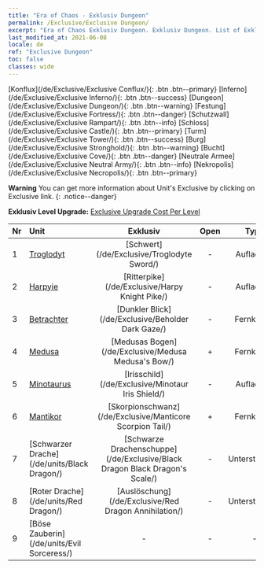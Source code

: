 ```yaml
---
title: "Era of Chaos - Exklusiv Dungeon"
permalink: /Exclusive/Exclusive Dungeon/
excerpt: "Era of Chaos Exklusiv Dungeon. Exklusiv Dungeon. List of Exklusiv Dungeon in Era of Chaos"
last_modified_at: 2021-06-08
locale: de
ref: "Exclusive Dungeon"
toc: false
classes: wide
---
```

 [Konflux](/de/Exclusive/Exclusive Conflux/){: .btn .btn--primary} [Inferno](/de/Exclusive/Exclusive Inferno/){: .btn .btn--success} [Dungeon](/de/Exclusive/Exclusive Dungeon/){: .btn .btn--warning} [Festung](/de/Exclusive/Exclusive Fortress/){: .btn .btn--danger} [Schutzwall](/de/Exclusive/Exclusive Rampart/){: .btn .btn--info} [Schloss](/de/Exclusive/Exclusive Castle/){: .btn .btn--primary} [Turm](/de/Exclusive/Exclusive Tower/){: .btn .btn--success} [Burg](/de/Exclusive/Exclusive Stronghold/){: .btn .btn--warning} [Bucht](/de/Exclusive/Exclusive Cove/){: .btn .btn--danger} [Neutrale Armee](/de/Exclusive/Exclusive Neutral Army/){: .btn .btn--info} [Nekropolis](/de/Exclusive/Exclusive Necropolis/){: .btn .btn--primary} 

**Warning** You can get more information about Unit's Exclusive by clicking on Exclusive link. 
{: .notice--danger}

 **Exklusiv Level Upgrade:** [Exclusive Upgrade Cost Per Level](/Exclusive/ExclusiveUpgradeCostPerLevel/)

  | Nr |         Unit        | Exklusiv | Open  |    Type   |  Item to Rank UP      |  Skin   |
  |:---|:--------------------|:-------------:|:-----:|:---------:|:---------------------:|:-------:|
  | 1  | [Troglodyt](/de/units/Troglodyte/) | [Schwert](/de/Exclusive/Troglodyte Sword/) | - | Aufladung | [Schwert-Token](/ItemsDE/con_912/) | - |
  | 2  | [Harpyie](/de/units/Harpy/) | [Ritterpike](/de/Exclusive/Harpy Knight Pike/) | - | Aufladung | [Ritterpike-Token](/ItemsDE/con_916/) | - |
  | 3  | [Betrachter](/de/units/Beholder/) | [Dunkler Blick](/de/Exclusive/Beholder Dark Gaze/) | - | Fernkampf | [Dunkler-Blick-Token](/ItemsDE/con_990/) | [Dunkler-Blick-Spezialskin](/ItemsDE/con_658/) |
  | 4  | [Medusa](/de/units/Medusa/) | [Medusas Bogen](/de/Exclusive/Medusa Medusa's Bow/) | + | Fernkampf | [„Medusas Bogen“-Token](/ItemsDE/con_991/) | [„Medusas Bogen“-Spezialskin](/ItemsDE/con_659/) |
  | 5  | [Minotaurus](/de/units/Minotaur/) | [Irisschild](/de/Exclusive/Minotaur Iris Shield/) | - | Aufladung | [Irisschild-Token](/ItemsDE/con_913/) | - |
  | 6  | [Mantikor](/de/units/Manticore/) | [Skorpionschwanz](/de/Exclusive/Manticore Scorpion Tail/) | + | Fernkampf | [Skorpionschwanz-Token](/ItemsDE/con_992/) | [Skorpionschwanz-Spezialskin](/ItemsDE/con_660/) |
  | 7  | [Schwarzer Drache](/de/units/Black Dragon/) | [Schwarze Drachenschuppe](/de/Exclusive/Black Dragon Black Dragon's Scale/) | - | Unterstützung | [„Schwarze Drachenschuppe“-Token](/ItemsDE/con_993/) | [„Schwarze Drachenschuppe“-Spezialskin](/ItemsDE/con_661/) |
  | 8  | [Roter Drache](/de/units/Red Dragon/) | [Auslöschung](/de/Exclusive/Red Dragon Annihilation/) | - | Unterstützung | - | - |
  | 9  | [Böse Zauberin](/de/units/Evil Sorceress/) | - | - | - | none | none |
